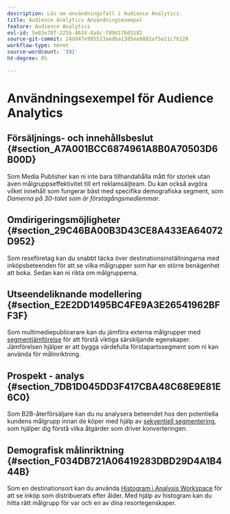 ```yaml
---
description: Läs om användningsfall i Audience Analytics.
title: Audience Analytics Användningsexempel
feature: Audience Analytics
exl-id: 5e03e78f-225b-4634-8a4c-f89d17603182
source-git-commit: 24dd47e995523aedba1385ee8882af5e11c7b128
workflow-type: tm+mt
source-wordcount: '191'
ht-degree: 0%

---
```


# Användningsexempel för Audience Analytics

## Försäljnings- och innehållsbeslut {#section_A7A001BCC6874961A8B0A70503D6B00D}

Som Media Publisher kan ni inte bara tillhandahålla mått för storlek utan även målgruppseffektivitet till ert reklamsäljteam. Du kan också avgöra vilket innehåll som fungerar bäst med specifika demografiska segment, som *Damerna på 30-talet som är förstagångsmedlemmar*.

## Omdirigeringsmöjligheter {#section_29C46BA00B3D43CE8A433EA64072D952}

Som reseföretag kan du snabbt täcka över destinationsinställningarna med inköpsbeteenden för att se vilka målgrupper som har en större benägenhet att boka. Sedan kan ni rikta om målgrupperna.

## Utseendeliknande modellering {#section_E2E2DD1495BC4FE9A3E26541962BFF3F}

Som multimediepublicerare kan du jämföra externa målgrupper med [segmentjämförelse](https://experienceleague.adobe.com/sv/docs/analytics/analyze/analysis-workspace/panels/segment-comparison/segment-comparison) för att förstå viktiga särskiljande egenskaper. Jämförelsen hjälper er att bygga värdefulla förstapartssegment som ni kan använda för målinriktning.

## Prospekt - analys {#section_7DB1D045DD3F417CBA48C68E9E81E6C0}

Som B2B-återförsäljare kan du nu analysera beteendet hos den potentiella kundens målgrupp innan de köper med hjälp av [sekventiell segmentering](https://experienceleague.adobe.com/sv/docs/analytics/components/segmentation/segmentation-workflow/seg-sequential-build), som hjälper dig förstå vilka åtgärder som driver konverteringen.

## Demografisk målinriktning {#section_F034DB721A06419283DBD29D4A1B444B}

Som en destinationsort kan du använda [Histogram i Analysis Workspace](https://experienceleague.adobe.com/sv/docs/analytics/analyze/analysis-workspace/visualizations/histogram) för att se inköp som distribuerats efter ålder. Med hjälp av histogram kan du hitta rätt målgrupp för var och en av dina resortegenskaper.
